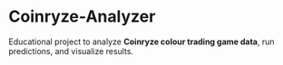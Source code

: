 # Coinryze-Analyzer
Educational project to analyze **Coinryze colour trading game data**,  run predictions, and visualize results.
